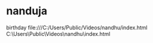 # nanduja
birthday
file:///C:/Users/Public/Videos/nandhu/index.html
C:\Users\Public\Videos\nandhu\index.html
